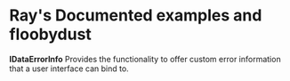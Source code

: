 # Ray's Documented examples and floobydust
**IDataErrorInfo**
Provides the functionality to offer custom error information that a user interface can bind to.
